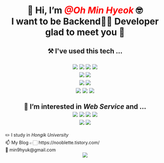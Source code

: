 <h1> <h1><div align=center> 👋 Hi, I’m <span style="color:red"> <em> <strong> @Oh Min Hyeok </strong> </em> </span>🤓 <br> I want to be Backend👨‍💻 Developer <br> glad to meet you 🙂</div> </h1>
<!--- <h2> 🌱 I’m currently learning ... <br/> --->
	<h2> <div align=center> ⚒ I've used this tech ... </div><br>
		<div align=center> 
		<img src="https://img.shields.io/badge/Java-007396?style=flat-square&logo=Java&logoColor=white"/>
		<img src="https://img.shields.io/badge/Python-3776AB?style=flat-square&logo=Python&logoColor=yellow"/>
		<img src="https://img.shields.io/badge/C-A8B9CC?style=flat-square&logo=C&logoColor=white"/>
		<img src="https://img.shields.io/badge/C++-00599C?style=flat-square&logo=C%2B%2B&logoColor=white"/>
		</div>
		<div align=center>
		<img src="https://img.shields.io/badge/SpringBoot-6DB33F?style=flat-square&logo=SpringBoot&logoColor=white"/>
		<img src="https://img.shields.io/badge/Django-092E20?style=flat-square&logo=Django&logoColor=critical"/>
		</div>
		<div align=center> 
		<img src="https://img.shields.io/badge/MySQL-4479A1?style=flat-square&logo=MySQL&logoColor=white"/>
		<img src="https://img.shields.io/badge/MariaDB-003545?style=flat-square&logo=MariaDB&logoColor=white"/>
		</div>
		<div align=center> 
		<img src="https://img.shields.io/badge/Aws-232F3E?style=flat-square&logo=Python&logoColor=white"/>
		<img src="https://img.shields.io/badge/Git-F05032?style=flat-square&logo=Git&logoColor=white"/>
		<img src="https://img.shields.io/badge/Notion-000000?style=flat-square&logo=Notion&logoColor=white"/>
		</div>
		<br>
		<div align=center> 👀 I’m interested in <em> Web Service </em> and ... </div>
		<div align=center> 
		<img src="https://img.shields.io/badge/JavaScript-F7DF1E?style=flat-square&logo=JavaScript&logoColor=white"/>
		<img src="https://img.shields.io/badge/Node.JS-339933?style=flat-square&logo=Node.JS&logoColor=white"/>
		<img src="https://img.shields.io/badge/React-61DAFB?style=flat-square&logo=React&logoColor=white"/>
		<img src="https://img.shields.io/badge/TypeScript-3178C6?style=flat-square&logo=TypeScript&logoColor=white"/>
		</div>
		<div align=center> 
		<img src="https://img.shields.io/badge/MongoDB-47A248?style=flat-square&logo=MongoDB&logoColor=white"/>
		<img src="https://img.shields.io/badge/NestJS-E0234E?style=flat-square&logo=NestJS&logoColor=white"/>
		</div>
	</h2>
</h1>
✏️ I study in <em>Hongik University</em>
<br>
📫 My Blog 👉🏻 https://nooblette.tistory.com/
<br>
📩 min9hyuk@gmail.com
<br>

<div align=center>
	<a href="https://hits.seeyoufarm.com"><img src="https://hits.seeyoufarm.com/api/count/incr/badge.svg?url=https%3A%2F%2Fgithub.com%2Fnooblette&count_bg=%2352B208&title_bg=%23555555&icon=&icon_color=%23E7E7E7&title=hits&edge_flat=false"/></a>
</div>
<!---
- 💞️ I’m looking to collaborate on ...
- 📫 How to reach me ...
--->
<!---
nooblette/nooblette is a ✨ special ✨ repository because its `README.md` (this file) appears on your GitHub profile.
You can click the Preview link to take a look at your changes.
--->
